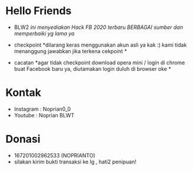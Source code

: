 # Hello Friends 

- BLW2 
 *ini menyediakan Hack FB 2020 terbaru
 BERBAGAI sumber dan memperbaiki yg lama ya* 

- checkpoint 
*dilarang keras menggunakan akun asli ya kak :)
kami tidak menanggung jawabkan jika terkena cekpoint *

- cacatan
 *agar tidak checkpoint download opera mini / login di chrome buat Facebook baru ya,
 diutamakan login duluh di browser oke *
 

# Kontak 
- Instagram : Noprian0_0
- Youtube   : Noprian BLWT

# Donasi

- 167201002962533 (NOPRIANTO) 
- silakan kirim bukti transaksi ke Ig , hati2 penipuan!
